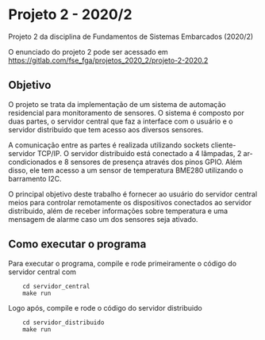 # Projeto 2 - 2020/2

Projeto 2 da disciplina de Fundamentos de Sistemas Embarcados (2020/2)

O enunciado do projeto 2 pode ser acessado em https://gitlab.com/fse_fga/projetos_2020_2/projeto-2-2020.2

## Objetivo

O projeto se trata da implementação de um sistema de automação residencial para monitoramento de sensores. O sistema é composto por duas partes, o servidor central que faz a interface com o usuário e o servidor distribuido que tem acesso aos diversos sensores.

A comunicação entre as partes é realizada utilizando sockets cliente-servidor TCP/IP. O servidor distribuido está conectado a 4 lâmpadas, 2 ar-condicionados e 8 sensores de presença através dos pinos GPIO. Além disso, ele tem acesso a um sensor de temperatura BME280 utilizando o barramento I2C.

O principal objetivo deste trabalho é fornecer ao usuário do servidor central meios para controlar remotamente os dispositivos conectados ao servidor distribuido, além de receber informações sobre temperatura e uma mensagem de alarme caso um dos sensores seja ativado.

## Como executar o programa
Para executar o programa, compile e rode primeiramente o código do servidor central com
```
    cd servidor_central
    make run
```

Logo após, compile e rode o código do servidor distribuido
```
    cd servidor_distribuido
    make run
```
